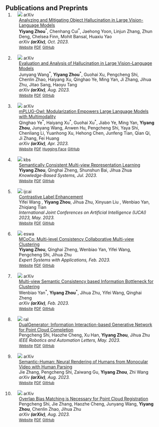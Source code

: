 <h2 id="publications" style="margin: 2px 0px -15px;">Publications and Preprints</h2>

<div class="publications">
<ol class="bibliography">


<li>
<div class="pub-row">

  <div class="col-sm-3 abbr" style="position: relative;padding-right: 15px;padding-left: 15px;">
    <img src="assets/img/LURE.png" class="teaser img-fluid z-depth-1">
    <abbr class="badge">arXiv</abbr>
  </div>

  <div class="col-sm-9" style="position: relative;padding-right: 15px;padding-left: 20px;">
    <div class="title"><a href="https://arxiv.org/pdf/2310.00754.pdf">Analyzing and Mitigating Object Hallucination in Large Vision-Language Models</a></div>
    <div class="author"><strong>Yiyang Zhou</strong><sup>*</sup>, Chenhang Cui<sup>*</sup>, Jaehong Yoon, Linjun Zhang, Zhun Deng, Chelsea Finn, Mohit Bansal, Huaxiu Yao</div>
    <div class="periodical"><em>arXiv <strong>(arXiv)</strong>, Oct. 2023.</em></div>
    <div class="links">
    <a href="https://arxiv.org/abs/2310.00754" class="btn btn-sm z-depth-0" role="button" target="_blank" style="font-size:12px;">Website</a>
      <a href="https://arxiv.org/pdf/2310.00754.pdf" class="btn btn-sm z-depth-0" role="button" target="_blank" style="font-size:12px;">PDF</a>
      <a href="https://github.com/YiyangZhou/LURE" class="btn btn-sm z-depth-0" role="button" target="_blank" style="font-size:12px;">GitHub</a>
<!--       <a href="https://pypi.org/project/KTensors/" class="btn btn-sm z-depth-0" role="button" target="_blank" style="font-size:12px;">Package</a> -->
<!--       <a href="assets/files/KTensors.bib" class="btn btn-sm z-depth-0" role="button" target="_blank" style="font-size:12px;">BibTeX</a> -->
<!--       <strong><i style="color:#7b5aa6">arXiv.org</i></strong> -->
    </div>
  </div>
</div>
</li>
<br>
<li>
<div class="pub-row">

  <div class="col-sm-3 abbr" style="position: relative;padding-right: 15px;padding-left: 15px;">
    <img src="assets/img/hallu.png" class="teaser img-fluid z-depth-1">
    <abbr class="badge">arXiv</abbr>
  </div>

  <div class="col-sm-9" style="position: relative;padding-right: 15px;padding-left: 20px;">
    <div class="title"><a href="https://arxiv.org/pdf/2308.15126.pdf">Evaluation and Analysis of Hallucination in Large Vision-Language Models</a></div>
    <div class="author">Junyang Wang<sup>*</sup>, <strong>Yiyang Zhou</strong><sup>*</sup>, Guohai Xu, Pengcheng Shi, Chenlin Zhao, Haiyang Xu, Qinghao Ye, Ming Yan, Ji Zhang, Jihua Zhu, Jitao Sang, Haoyu Tang</div>
    <div class="periodical"><em>arXiv <strong>(arXiv)</strong>, Aug. 2023.</em></div>
    <div class="links">
    <a href="https://arxiv.org/abs/2308.15126" class="btn btn-sm z-depth-0" role="button" target="_blank" style="font-size:12px;">Website</a>
      <a href="https://arxiv.org/pdf/2308.15126.pdf" class="btn btn-sm z-depth-0" role="button" target="_blank" style="font-size:12px;">PDF</a>
      <a href="https://github.com/" class="btn btn-sm z-depth-0" role="button" target="_blank" style="font-size:12px;">GitHub</a>
<!--       <a href="https://pypi.org/project/KTensors/" class="btn btn-sm z-depth-0" role="button" target="_blank" style="font-size:12px;">Package</a> -->
<!--       <a href="assets/files/KTensors.bib" class="btn btn-sm z-depth-0" role="button" target="_blank" style="font-size:12px;">BibTeX</a> -->
<!--       <strong><i style="color:#7b5aa6">arXiv.org</i></strong> -->
    </div>
  </div>
</div>
</li>
  
<br>
<li>
<div class="pub-row">

  <div class="col-sm-3 abbr" style="position: relative;padding-right: 15px;padding-left: 15px;">
    <img src="assets/img/owl.gif" class="teaser img-fluid z-depth-1">
    <abbr class="badge">arXiv</abbr>
  </div>

  <div class="col-sm-9" style="position: relative;padding-right: 15px;padding-left: 20px;">
    <div class="title"><a href="https://arxiv.org/pdf/2304.14178.pdf" target="_blank">mPLUG-Owl: Modularization Empowers Large Language Models with Multimodality</a></div>
    <div class="author">Qinghao Ye<sup>*</sup>, Haiyang Xu<sup>*</sup>, Guohai Xu<sup>*</sup>, Jiabo Ye, Ming Yan, <strong>Yiyang Zhou</strong>, Junyang Wang, Anwen Hu, Pengcheng Shi, Yaya Shi, Chenliang Li, Yuanhong Xu, Hehong Chen, Junfeng Tian, Qian Qi, Ji Zhang, Fei Huang</div>
    <div class="periodical"><em>arXiv <strong>(arXiv)</strong>, Apr. 2023.</em></div>
    <div class="links">
      <a href="https://arxiv.org/abs/2304.14178" class="btn btn-sm z-depth-0" role="button" target="_blank" style="font-size:12px;">Website</a>
      <a href="https://arxiv.org/pdf/2304.14178.pdf" class="btn btn-sm z-depth-0" role="button" target="_blank" style="font-size:12px;">PDF</a>
      <a href="https://huggingface.co/spaces/MAGAer13/mPLUG-Owl" class="btn btn-sm z-depth-0" role="button" target="_blank" style="font-size:12px;">Hugging Face</a>
      <a href="https://github.com/X-PLUG/mPLUG-Owl" class="btn btn-sm z-depth-0" role="button" target="_blank" style="font-size:12px;">GitHub</a>
    </div>
  </div>
</div>
</li>
  
<br>

<li>
<div class="pub-row">

  <div class="col-sm-3 abbr" style="position: relative;padding-right: 15px;padding-left: 15px;">
    <img src="assets/img/kbs.png" class="teaser img-fluid z-depth-1">
    <abbr class="badge">kbs</abbr>
  </div>

  <div class="col-sm-9" style="position: relative;padding-right: 15px;padding-left: 20px;">
    <div class="title"><a href="https://arxiv.org/pdf/2303.04366.pdf" target="_blank">Semantically Consistent Multi-view Representation
Learning</a></div>
    <div class="author"><strong>Yiyang Zhou</strong>, Qinghai Zheng, Shunshun Bai, Jihua Zhua</div>
    <div class="periodical"><em>Knowledge-Based Systems, Jul. 2023.</em></div>
    <div class="links">
      <a href="https://www.sciencedirect.com/science/article/pii/S0950705123006494?dgcid=coauthor" class="btn btn-sm z-depth-0" role="button" target="_blank" style="font-size:12px;">Website</a>
      <a href="https://arxiv.org/pdf/2303.04366.pdf" class="btn btn-sm z-depth-0" role="button" target="_blank" style="font-size:12px;">PDF</a>
<!--       <a href="https://huggingface.co/spaces/MAGAer13/mPLUG-Owl" class="btn btn-sm z-depth-0" role="button" target="_blank" style="font-size:12px;">Hugging Face</a> -->
      <a href="https://github.com/" class="btn btn-sm z-depth-0" role="button" target="_blank" style="font-size:12px;">GitHub</a>
    </div>
  </div>
</div>
</li>
  
<br>

<li>
<div class="pub-row">

  <div class="col-sm-3 abbr" style="position: relative;padding-right: 15px;padding-left: 15px;">
    <img src="assets/img/ijcai.png" class="teaser img-fluid z-depth-1">
    <abbr class="badge">ijcai</abbr>
  </div>

  <div class="col-sm-9" style="position: relative;padding-right: 15px;padding-left: 20px;">
    <div class="title"><a href="https://arxiv.org/pdf/2305.09500.pdf" target="_blank">Contrastive Label Enhancement</a></div>
    <div class="author">Yifei Wang , <strong>Yiyang Zhou</strong>, Jihua Zhu, Xinyuan Liu , Wenbiao Yan, Zhiqiang Tian</div>
    <div class="periodical"><em>International Joint Conferences on Artificial Intelligence (IJCAI) 2023, May. 2023.</em></div>
    <div class="links">
      <a href="https://arxiv.org/abs/2305.09500" class="btn btn-sm z-depth-0" role="button" target="_blank" style="font-size:12px;">Website</a>
      <a href="https://arxiv.org/pdf/2305.09500.pdf" class="btn btn-sm z-depth-0" role="button" target="_blank" style="font-size:12px;">PDF</a>
<!--       <a href="https://huggingface.co/spaces/MAGAer13/mPLUG-Owl" class="btn btn-sm z-depth-0" role="button" target="_blank" style="font-size:12px;">Hugging Face</a> -->
      <a href="https://github.com/" class="btn btn-sm z-depth-0" role="button" target="_blank" style="font-size:12px;">GitHub</a>
    </div>
  </div>
</div>
</li>
  
<br>

<li>
<div class="pub-row">

  <div class="col-sm-3 abbr" style="position: relative;padding-right: 15px;padding-left: 15px;">
    <img src="assets/img/eswa.png" class="teaser img-fluid z-depth-1">
    <abbr class="badge">eswa</abbr>
  </div>

  <div class="col-sm-9" style="position: relative;padding-right: 15px;padding-left: 20px;">
    <div class="title"><a href="https://arxiv.org/pdf/2302.13339.pdf" target="_blank">MCoCo: Multi-level Consistency Collaborative
Multi-view Clustering</a></div>
    <div class="author"><strong>Yiyang Zhou</strong>, Qinghai Zheng, Wenbiao Yan, Yifei Wang, Pengcheng Shi, Jihua Zhu</div>
    <div class="periodical"><em>Expert Systems with Applications, Feb. 2023.</em></div>
    <div class="links">
      <a href="https://arxiv.org/abs/2302.13339" class="btn btn-sm z-depth-0" role="button" target="_blank" style="font-size:12px;">Website</a>
      <a href="https://arxiv.org/pdf/2302.13339.pdf" class="btn btn-sm z-depth-0" role="button" target="_blank" style="font-size:12px;">PDF</a>
<!--       <a href="https://huggingface.co/spaces/MAGAer13/mPLUG-Owl" class="btn btn-sm z-depth-0" role="button" target="_blank" style="font-size:12px;">Hugging Face</a> -->
      <a href="https://github.com/" class="btn btn-sm z-depth-0" role="button" target="_blank" style="font-size:12px;">GitHub</a>
    </div>
  </div>
</div>
</li>
  
<br>

<li>
<div class="pub-row">

  <div class="col-sm-3 abbr" style="position: relative;padding-right: 15px;padding-left: 15px;">
    <img src="assets/img/kbs2.png" class="teaser img-fluid z-depth-1">
    <abbr class="badge">arXiv</abbr>
  </div>

  <div class="col-sm-9" style="position: relative;padding-right: 15px;padding-left: 20px;">
    <div class="title"><a href="https://arxiv.org/pdf/2303.00002.pdf" target="_blank">Multi-view Semantic Consistency based Information Bottleneck for Clustering</a></div>
    <div class="author">Wenbiao Yan<sup>*</sup>, <strong>Yiyang Zhou</strong><sup>*</sup>, Jihua Zhu, Yifei Wang, Qinghai Zheng</div>
    <div class="periodical"><em>arXiv <strong>(arXiv)</strong>, Feb. 2023.</em></div>
    <div class="links">
      <a href="https://arxiv.org/abs/2303.00002" class="btn btn-sm z-depth-0" role="button" target="_blank" style="font-size:12px;">Website</a>
      <a href="https://arxiv.org/pdf/2303.00002.pdf" class="btn btn-sm z-depth-0" role="button" target="_blank" style="font-size:12px;">PDF</a>
<!--       <a href="https://huggingface.co/spaces/MAGAer13/mPLUG-Owl" class="btn btn-sm z-depth-0" role="button" target="_blank" style="font-size:12px;">Hugging Face</a> -->
      <a href="https://github.com/" class="btn btn-sm z-depth-0" role="button" target="_blank" style="font-size:12px;">GitHub</a>
    </div>
  </div>
</div>
</li>
  
<br>

<li>
<div class="pub-row">

  <div class="col-sm-3 abbr" style="position: relative;padding-right: 15px;padding-left: 15px;">
    <img src="assets/img/ral.png" class="teaser img-fluid z-depth-1">
    <abbr class="badge">ral</abbr>
  </div>

  <div class="col-sm-9" style="position: relative;padding-right: 15px;padding-left: 20px;">
    <div class="title"><a href="https://arxiv.org/pdf/2305.09132.pdf" target="_blank">DualGenerator: Information Interaction-based Generative Network for Point Cloud Completion</a></div>
    <div class="author">Pengcheng Shi, Haozhe Cheng, Xu Han, <strong>Yiyang Zhou</strong>, Jihua Zhu</div>
    <div class="periodical"><em>IEEE Robotics and Automation Letters, May. 2023.</em></div>
    <div class="links">
      <a href="https://arxiv.org/abs/2305.09132" class="btn btn-sm z-depth-0" role="button" target="_blank" style="font-size:12px;">Website</a>
      <a href="https://arxiv.org/pdf/2305.09132.pdf" class="btn btn-sm z-depth-0" role="button" target="_blank" style="font-size:12px;">PDF</a>
<!--       <a href="https://huggingface.co/spaces/MAGAer13/mPLUG-Owl" class="btn btn-sm z-depth-0" role="button" target="_blank" style="font-size:12px;">Hugging Face</a> -->
      <a href="https://github.com/spc121/DualGenerator" class="btn btn-sm z-depth-0" role="button" target="_blank" style="font-size:12px;">GitHub</a>
    </div>
  </div>
</div>
</li>

<br>

<li>
<div class="pub-row">

  <div class="col-sm-3 abbr" style="position: relative;padding-right: 15px;padding-left: 15px;">
    <img src="assets/img/aaai1.png" class="teaser img-fluid z-depth-1">
    <abbr class="badge">arXiv</abbr>
  </div>

  <div class="col-sm-9" style="position: relative;padding-right: 15px;padding-left: 20px;">
    <div class="title"><a href="https://arxiv.org/pdf/2308.09894.pdf" target="_blank">Semantic-Human: Neural Rendering of Humans from Monocular Video with Human Parsing</a></div>
    <div class="author">Jie Zhang, Pengcheng Shi, Zaiwang Gu, <strong>Yiyang Zhou</strong>, Zhi Wang</div>
    <div class="periodical"><em>arXiv <strong>(arXiv)</strong>, Aug. 2023.</em></div>
    <div class="links">
      <a href="https://arxiv.org/abs/2308.09894" class="btn btn-sm z-depth-0" role="button" target="_blank" style="font-size:12px;">Website</a>
      <a href="https://arxiv.org/pdf/2308.09894.pdf" class="btn btn-sm z-depth-0" role="button" target="_blank" style="font-size:12px;">PDF</a>
<!--       <a href="https://huggingface.co/spaces/MAGAer13/mPLUG-Owl" class="btn btn-sm z-depth-0" role="button" target="_blank" style="font-size:12px;">Hugging Face</a> -->
      <a href="https://github.com/" class="btn btn-sm z-depth-0" role="button" target="_blank" style="font-size:12px;">GitHub</a>
    </div>
  </div>
</div>
</li>

<br>

<li>
<div class="pub-row">

  <div class="col-sm-3 abbr" style="position: relative;padding-right: 15px;padding-left: 15px;">
    <img src="assets/img/aaai2.png" class="teaser img-fluid z-depth-1">
    <abbr class="badge">arXiv</abbr>
  </div>

  <div class="col-sm-9" style="position: relative;padding-right: 15px;padding-left: 20px;">
    <div class="title"><a href="https://arxiv.org/pdf/2308.09364.pdf" target="_blank">Overlap Bias Matching is Necessary for Point Cloud Registration</a></div>
    <div class="author">Pengcheng Shi, Jie Zhang, Haozhe Cheng, Junyang Wang, <strong>Yiyang Zhou</strong>, Chenlin Zhao, Jihua Zhu</div>
    <div class="periodical"><em>arXiv <strong>(arXiv)</strong>, Aug. 2023.</em></div>
    <div class="links">
      <a href="https://arxiv.org/abs/2308.09364" class="btn btn-sm z-depth-0" role="button" target="_blank" style="font-size:12px;">Website</a>
      <a href="https://arxiv.org/pdf/2308.09364.pdf" class="btn btn-sm z-depth-0" role="button" target="_blank" style="font-size:12px;">PDF</a>
<!--       <a href="https://huggingface.co/spaces/MAGAer13/mPLUG-Owl" class="btn btn-sm z-depth-0" role="button" target="_blank" style="font-size:12px;">Hugging Face</a> -->
      <a href="https://github.com/" class="btn btn-sm z-depth-0" role="button" target="_blank" style="font-size:12px;">GitHub</a>
    </div>
  </div>
</div>
</li>

</ol>
</div>
